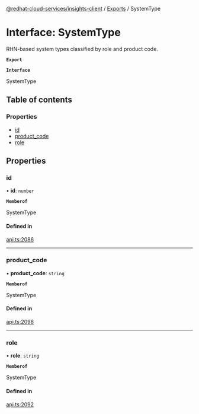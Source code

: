 [@redhat-cloud-services/insights-client](../README.md) / [Exports](../modules.md) / SystemType

# Interface: SystemType

RHN-based system types classified by role and product code.

**`Export`**

**`Interface`**

SystemType

## Table of contents

### Properties

- [id](SystemType.md#id)
- [product\_code](SystemType.md#product_code)
- [role](SystemType.md#role)

## Properties

### id

• **id**: `number`

**`Memberof`**

SystemType

#### Defined in

[api.ts:2086](https://github.com/RedHatInsights/javascript-clients/blob/master/packages/insights/api.ts#L2086)

___

### product\_code

• **product\_code**: `string`

**`Memberof`**

SystemType

#### Defined in

[api.ts:2098](https://github.com/RedHatInsights/javascript-clients/blob/master/packages/insights/api.ts#L2098)

___

### role

• **role**: `string`

**`Memberof`**

SystemType

#### Defined in

[api.ts:2092](https://github.com/RedHatInsights/javascript-clients/blob/master/packages/insights/api.ts#L2092)
